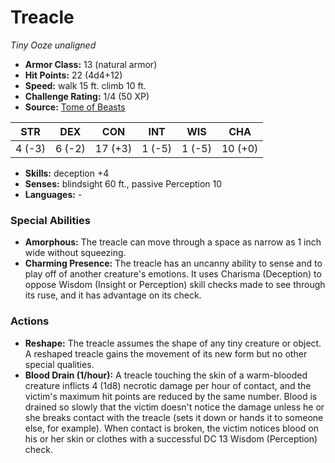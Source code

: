 # Treacle

*Tiny* *Ooze* *unaligned*

- **Armor Class:** 13 (natural armor)
- **Hit Points:** 22 (4d4+12)
- **Speed:** walk 15 ft. climb 10 ft.
- **Challenge Rating:** 1/4 (50 XP)
- **Source:** [Tome of Beasts](https://koboldpress.com/kpstore/product/tome-of-beasts-for-5th-edition-print/)

| STR | DEX | CON | INT | WIS | CHA |
| --- | --- | --- | --- | --- | --- |
| 4 (-3) | 6 (-2) | 17 (+3) | 1 (-5) | 1 (-5) | 10 (+0) |

- **Skills:** deception +4
- **Senses:** blindsight 60 ft., passive Perception 10
- **Languages:** -
### Special Abilities
- **Amorphous:** The treacle can move through a space as narrow as 1 inch wide without squeezing.
- **Charming Presence:** The treacle has an uncanny ability to sense and to play off of another creature's emotions. It uses Charisma (Deception) to oppose Wisdom (Insight or Perception) skill checks made to see through its ruse, and it has advantage on its check.
### Actions
- **Reshape:** The treacle assumes the shape of any tiny creature or object. A reshaped treacle gains the movement of its new form but no other special qualities.
- **Blood Drain (1/hour):** A treacle touching the skin of a warm-blooded creature inflicts 4 (1d8) necrotic damage per hour of contact, and the victim's maximum hit points are reduced by the same number. Blood is drained so slowly that the victim doesn't notice the damage unless he or she breaks contact with the treacle (sets it down or hands it to someone else, for example). When contact is broken, the victim notices blood on his or her skin or clothes with a successful DC 13 Wisdom (Perception) check.
